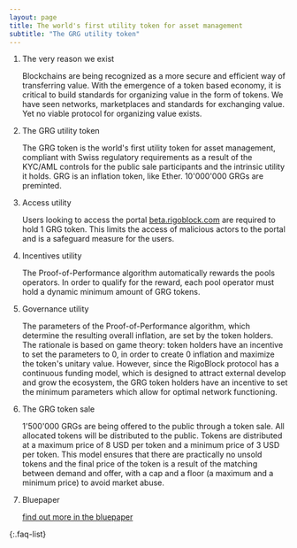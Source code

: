 ```yaml
---
layout: page
title: The world's first utility token for asset management
subtitle: "The GRG utility token"
---
```


01. <span>The very reason we exist</span>
    >
    Blockchains are being recognized as a more secure and efficient way of transferring value.
    With the emergence of a token based economy, it is critical to build standards for organizing value in the form of tokens.
    We have seen networks, marketplaces and standards for exchanging value. Yet no viable protocol for organizing value exists.

02. <span>The GRG utility token</span>
    >
    The GRG token is the world's first utility token for asset management, compliant with Swiss regulatory requirements as a result of the KYC/AML controls for the public sale participants and the intrinsic utility it holds. GRG is an inflation token, like Ether. 10'000'000 GRGs are preminted.

03. <span>Access utility</span>
    >
    Users looking to access the portal <a href="https://beta.rigoblock.com">beta.rigoblock.com</a> are required to hold 1 GRG token.
    This limits the access of malicious actors to the portal and is a safeguard measure for the users.

04. <span>Incentives utility</span>
    >
    The Proof-of-Performance algorithm automatically rewards the pools operators.
    In order to qualify for the reward, each pool operator must hold a dynamic minimum amount of GRG tokens.

05. <span>Governance utility</span>
    >
    The parameters of the Proof-of-Performance algorithm, which determine the resulting overall inflation, are set by the token holders.
    The rationale is based on game theory: token holders have an incentive to set the parameters to 0, in order to create 0 inflation and maximize the token's unitary value.
    However, since the RigoBlock protocol has a continuous funding model, which is designed to attract external develop and grow the ecosystem, the GRG token holders have an incentive to set the minimum parameters which allow for optimal network functioning.

06. <span>The GRG token sale</span>
    >
    1'500'000 GRGs are being offered to the public through a token sale.
    All allocated tokens will be distributed to the public.
    Tokens are distributed at a maximum price of 8 USD per token and a minimum price of 3 USD per token.
    This model ensures that there are practically no unsold tokens and the final price of the token is a result of the matching between demand and offer, with a cap and a floor (a maximum and a minimum price) to avoid market abuse.

07. <span>Bluepaper</span>
    >
    <a href="/assets/downloads/BluePaper.pdf">
    find out more in the bluepaper
    </a>
{:.faq-list}
